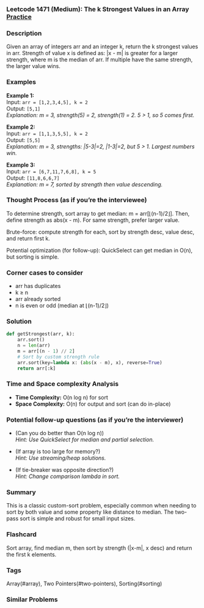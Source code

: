 ### Leetcode 1471 (Medium): The k Strongest Values in an Array [Practice](https://leetcode.com/problems/the-k-strongest-values-in-an-array)

### Description  
Given an array of integers arr and an integer k, return the k strongest values in arr. Strength of value x is defined as: |x - m| is greater for a larger strength, where m is the median of arr. If multiple have the same strength, the larger value wins.

### Examples  
**Example 1:**  
Input: `arr = [1,2,3,4,5], k = 2`  
Output: `[5,1]`  
*Explanation: m = 3, strength(5) = 2, strength(1) = 2. 5 > 1, so 5 comes first.*

**Example 2:**  
Input: `arr = [1,1,3,5,5], k = 2`  
Output: `[5,5]`  
*Explanation: m = 3, strengths: |5-3|=2, |1-3|=2, but 5 > 1. Largest numbers win.*

**Example 3:**  
Input: `arr = [6,7,11,7,6,8], k = 5`  
Output: `[11,8,6,6,7]`  
*Explanation: m = 7, sorted by strength then value descending.*

### Thought Process (as if you’re the interviewee)  
To determine strength, sort array to get median: m = arr[⌊(n-1)/2⌋]. Then, define strength as abs(x - m). For same strength, prefer larger value.

Brute-force: compute strength for each, sort by strength desc, value desc, and return first k.

Potential optimization (for follow-up): QuickSelect can get median in O(n), but sorting is simple.

### Corner cases to consider  
- arr has duplicates
- k ≥ n
- arr already sorted
- n is even or odd (median at ⌊(n-1)/2⌋)

### Solution

```python
def getStrongest(arr, k):
    arr.sort()
    n = len(arr)
    m = arr[(n - 1) // 2]
    # Sort by custom strength rule
    arr.sort(key=lambda x: (abs(x - m), x), reverse=True)
    return arr[:k]
```

### Time and Space complexity Analysis  

- **Time Complexity:** O(n log n) for sort
- **Space Complexity:** O(n) for output and sort (can do in-place)

### Potential follow-up questions (as if you’re the interviewer)  

- (Can you do better than O(n log n))  
  *Hint: Use QuickSelect for median and partial selection.*

- (If array is too large for memory?)  
  *Hint: Use streaming/heap solutions.*

- (If tie-breaker was opposite direction?)  
  *Hint: Change comparison lambda in sort.*

### Summary
This is a classic custom-sort problem, especially common when needing to sort by both value and some property like distance to median. The two-pass sort is simple and robust for small input sizes.


### Flashcard
Sort array, find median m, then sort by strength (|x-m|, x desc) and return the first k elements.

### Tags
Array(#array), Two Pointers(#two-pointers), Sorting(#sorting)

### Similar Problems
